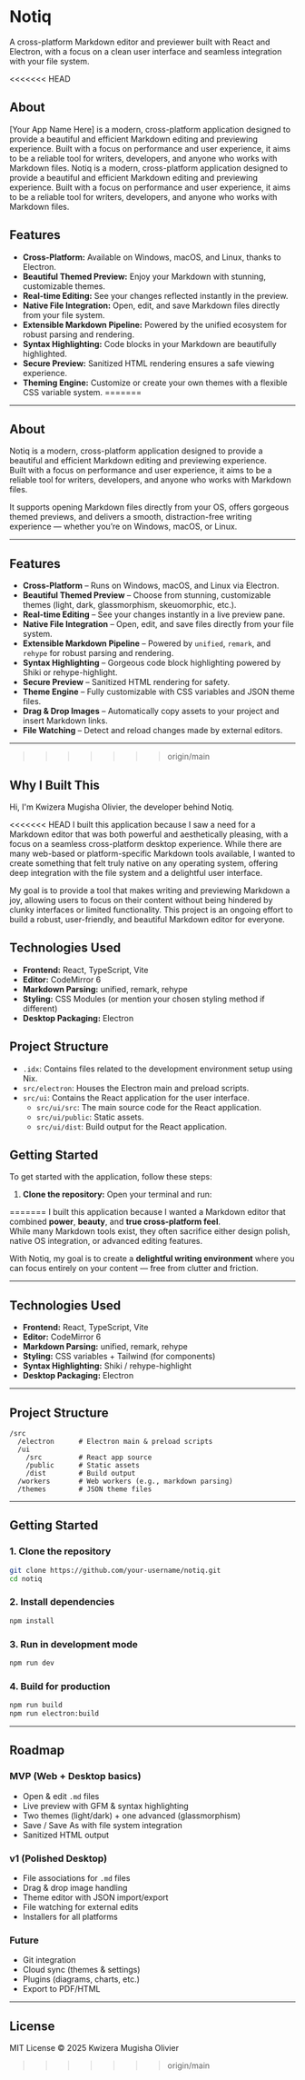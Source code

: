 # Notiq

A cross-platform Markdown editor and previewer built with React and Electron, with a focus on a clean user interface and seamless integration with your file system.

<<<<<<< HEAD
## About

[Your App Name Here] is a modern, cross-platform application designed to provide a beautiful and efficient Markdown editing and previewing experience. Built with a focus on performance and user experience, it aims to be a reliable tool for writers, developers, and anyone who works with Markdown files.
Notiq is a modern, cross-platform application designed to provide a beautiful and efficient Markdown editing and previewing experience. Built with a focus on performance and user experience, it aims to be a reliable tool for writers, developers, and anyone who works with Markdown files.

## Features

*   **Cross-Platform:** Available on Windows, macOS, and Linux, thanks to Electron.
*   **Beautiful Themed Preview:** Enjoy your Markdown with stunning, customizable themes.
*   **Real-time Editing:** See your changes reflected instantly in the preview.
*   **Native File Integration:** Open, edit, and save Markdown files directly from your file system.
*   **Extensible Markdown Pipeline:** Powered by the unified ecosystem for robust parsing and rendering.
*   **Syntax Highlighting:** Code blocks in your Markdown are beautifully highlighted.
*   **Secure Preview:** Sanitized HTML rendering ensures a safe viewing experience.
*   **Theming Engine:** Customize or create your own themes with a flexible CSS variable system.
=======
---

## About

Notiq is a modern, cross-platform application designed to provide a beautiful and efficient Markdown editing and previewing experience.  
Built with a focus on performance and user experience, it aims to be a reliable tool for writers, developers, and anyone who works with Markdown files.

It supports opening Markdown files directly from your OS, offers gorgeous themed previews, and delivers a smooth, distraction-free writing experience — whether you’re on Windows, macOS, or Linux.

---

## Features

- **Cross-Platform** – Runs on Windows, macOS, and Linux via Electron.
- **Beautiful Themed Preview** – Choose from stunning, customizable themes (light, dark, glassmorphism, skeuomorphic, etc.).
- **Real-time Editing** – See your changes instantly in a live preview pane.
- **Native File Integration** – Open, edit, and save files directly from your file system.
- **Extensible Markdown Pipeline** – Powered by `unified`, `remark`, and `rehype` for robust parsing and rendering.
- **Syntax Highlighting** – Gorgeous code block highlighting powered by Shiki or rehype-highlight.
- **Secure Preview** – Sanitized HTML rendering for safety.
- **Theme Engine** – Fully customizable with CSS variables and JSON theme files.
- **Drag & Drop Images** – Automatically copy assets to your project and insert Markdown links.
- **File Watching** – Detect and reload changes made by external editors.

---
>>>>>>> origin/main

## Why I Built This

Hi, I'm Kwizera Mugisha Olivier, the developer behind Notiq.

<<<<<<< HEAD
I built this application because I saw a need for a Markdown editor that was both powerful and aesthetically pleasing, with a focus on a seamless cross-platform desktop experience. While there are many web-based or platform-specific Markdown tools available, I wanted to create something that felt truly native on any operating system, offering deep integration with the file system and a delightful user interface.

My goal is to provide a tool that makes writing and previewing Markdown a joy, allowing users to focus on their content without being hindered by clunky interfaces or limited functionality. This project is an ongoing effort to build a robust, user-friendly, and beautiful Markdown editor for everyone.

## Technologies Used

*   **Frontend:** React, TypeScript, Vite
*   **Editor:** CodeMirror 6
*   **Markdown Parsing:** unified, remark, rehype
*   **Styling:** CSS Modules (or mention your chosen styling method if different)
*   **Desktop Packaging:** Electron

## Project Structure

*   `.idx`: Contains files related to the development environment setup using Nix.
*   `src/electron`: Houses the Electron main and preload scripts.
*   `src/ui`: Contains the React application for the user interface.
    *   `src/ui/src`: The main source code for the React application.
    *   `src/ui/public`: Static assets.
    *   `src/ui/dist`: Build output for the React application.

## Getting Started

To get started with the application, follow these steps:

1.  **Clone the repository:** Open your terminal and run:


=======
I built this application because I wanted a Markdown editor that combined **power**, **beauty**, and **true cross-platform feel**.  
While many Markdown tools exist, they often sacrifice either design polish, native OS integration, or advanced editing features.  

With Notiq, my goal is to create a **delightful writing environment** where you can focus entirely on your content — free from clutter and friction.

---

## Technologies Used

- **Frontend:** React, TypeScript, Vite
- **Editor:** CodeMirror 6
- **Markdown Parsing:** unified, remark, rehype
- **Styling:** CSS variables + Tailwind (for components)
- **Syntax Highlighting:** Shiki / rehype-highlight
- **Desktop Packaging:** Electron

---

## Project Structure

```
/src
  /electron      # Electron main & preload scripts
  /ui
    /src         # React app source
    /public      # Static assets
    /dist        # Build output
  /workers       # Web workers (e.g., markdown parsing)
  /themes        # JSON theme files
```

---

## Getting Started

### 1. Clone the repository
```bash
git clone https://github.com/your-username/notiq.git
cd notiq
```

### 2. Install dependencies
```bash
npm install
```

### 3. Run in development mode
```bash
npm run dev
```

### 4. Build for production
```bash
npm run build
npm run electron:build
```

---

## Roadmap

### **MVP (Web + Desktop basics)**
- Open & edit `.md` files
- Live preview with GFM & syntax highlighting
- Two themes (light/dark) + one advanced (glassmorphism)
- Save / Save As with file system integration
- Sanitized HTML output

### **v1 (Polished Desktop)**
- File associations for `.md` files
- Drag & drop image handling
- Theme editor with JSON import/export
- File watching for external edits
- Installers for all platforms

### **Future**
- Git integration
- Cloud sync (themes & settings)
- Plugins (diagrams, charts, etc.)
- Export to PDF/HTML

---

## License
MIT License © 2025 Kwizera Mugisha Olivier
>>>>>>> origin/main
